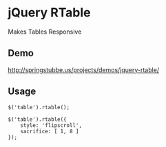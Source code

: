 jQuery RTable
=====================

Makes Tables Responsive

## Demo
http://springstubbe.us/projects/demos/jquery-rtable/

## Usage
```
$('table').rtable();
```
```
$('table').rtable({
    style: 'flipscroll',
    sacrifice: [ 1, 8 ]
});
```
